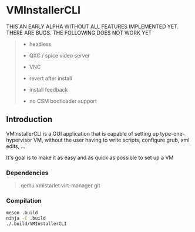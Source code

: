 # VMInstallerCLI

THIS AN EARLY ALPHA WITHOUT ALL FEATURES IMPLEMENTED YET. THERE ARE BUGS. THE FOLLOWING DOES NOT WORK YET

> - headless
> 
> - QXC / spice video server
> 
> - VNC
> 
> - revert after install
> 
> - install feedback
>
> - no CSM bootloader support

## Introduction

VMInstallerCLI is a GUI application that is capable of setting up type-one-hypervisor VM, without the user having to write scripts, configure grub, xml edits, ...

It's goal is to make it as easy and as quick as possible to set up a VM 

### Dependencies

> qemu xmlstarlet virt-manager git

### Compilation

```bash
meson .build
ninja -C .build
./.build/VMInstallerCLI
```
